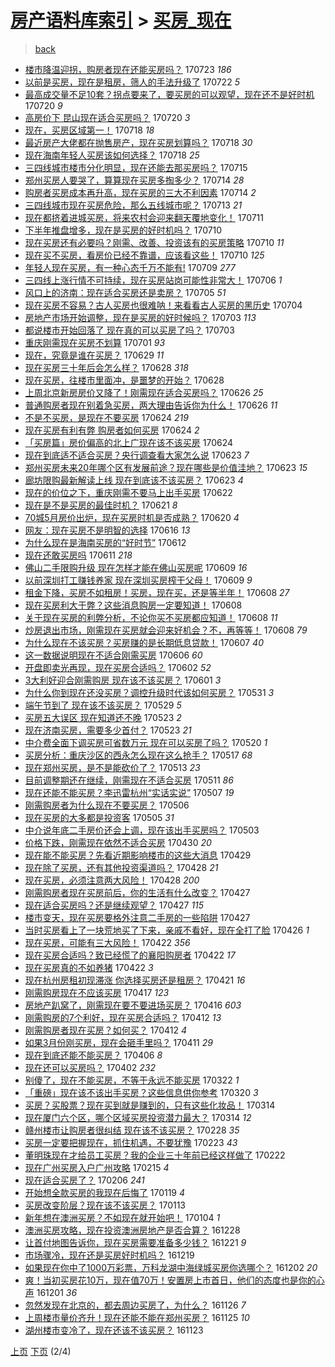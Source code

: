 [房产语料库索引](../../README.md)  > [买房_现在](买房_现在.md)
====
> [back](../README.md)

- [楼市降温迎拐，购房者现在还能买房吗？](http://jkwz.applinzi.com/ittc/6993491789313737744.html#%E6%A5%BC%E5%B8%82%E9%99%8D%E6%B8%A9%E8%BF%8E%E6%8B%90%EF%BC%8C%E8%B4%AD%E6%88%BF%E8%80%85%E7%8E%B0%E5%9C%A8%E8%BF%98%E8%83%BD%E4%B9%B0%E6%88%BF%E5%90%97%EF%BC%9F) 170723 *186* 
- [以前是买房，现在是租房，筛人的手法升级了](http://jkwz.applinzi.com/ittc/6993206888135918608.html#%E4%BB%A5%E5%89%8D%E6%98%AF%E4%B9%B0%E6%88%BF%EF%BC%8C%E7%8E%B0%E5%9C%A8%E6%98%AF%E7%A7%9F%E6%88%BF%EF%BC%8C%E7%AD%9B%E4%BA%BA%E7%9A%84%E6%89%8B%E6%B3%95%E5%8D%87%E7%BA%A7%E4%BA%86) 170722 *5* 
- [最高成交量不足10套？拐点要来了，要买房的可以观望，现在还不是好时机](http://jkwz.applinzi.com/ittc/6992320554689102864.html#%E6%9C%80%E9%AB%98%E6%88%90%E4%BA%A4%E9%87%8F%E4%B8%8D%E8%B6%B310%E5%A5%97%EF%BC%9F%E6%8B%90%E7%82%B9%E8%A6%81%E6%9D%A5%E4%BA%86%EF%BC%8C%E8%A6%81%E4%B9%B0%E6%88%BF%E7%9A%84%E5%8F%AF%E4%BB%A5%E8%A7%82%E6%9C%9B%EF%BC%8C%E7%8E%B0%E5%9C%A8%E8%BF%98%E4%B8%8D%E6%98%AF%E5%A5%BD%E6%97%B6%E6%9C%BA) 170720 *9* 
- [高房价下 昆山现在适合买房吗？](http://jkwz.applinzi.com/ittc/6992272552117142545.html#%E9%AB%98%E6%88%BF%E4%BB%B7%E4%B8%8B+%E6%98%86%E5%B1%B1%E7%8E%B0%E5%9C%A8%E9%80%82%E5%90%88%E4%B9%B0%E6%88%BF%E5%90%97%EF%BC%9F) 170720 *3* 
- [现在，买房区域第一！](http://jkwz.applinzi.com/ittc/6991741041492100112.html#%E7%8E%B0%E5%9C%A8%EF%BC%8C%E4%B9%B0%E6%88%BF%E5%8C%BA%E5%9F%9F%E7%AC%AC%E4%B8%80%EF%BC%81) 170718 *18* 
- [最近房产大佬都在抛售房产，现在买房划算吗？](http://jkwz.applinzi.com/ittc/6991654118018778129.html#%E6%9C%80%E8%BF%91%E6%88%BF%E4%BA%A7%E5%A4%A7%E4%BD%AC%E9%83%BD%E5%9C%A8%E6%8A%9B%E5%94%AE%E6%88%BF%E4%BA%A7%EF%BC%8C%E7%8E%B0%E5%9C%A8%E4%B9%B0%E6%88%BF%E5%88%92%E7%AE%97%E5%90%97%EF%BC%9F) 170718 *30* 
- [现在海南年轻人买房该如何选择？](http://jkwz.applinzi.com/ittc/6991553189932172305.html#%E7%8E%B0%E5%9C%A8%E6%B5%B7%E5%8D%97%E5%B9%B4%E8%BD%BB%E4%BA%BA%E4%B9%B0%E6%88%BF%E8%AF%A5%E5%A6%82%E4%BD%95%E9%80%89%E6%8B%A9%EF%BC%9F) 170718 *25* 
- [三四线城市楼市分化明显，现在还能去那买房吗？](http://jkwz.applinzi.com/ittc/6990454937929384977.html#%E4%B8%89%E5%9B%9B%E7%BA%BF%E5%9F%8E%E5%B8%82%E6%A5%BC%E5%B8%82%E5%88%86%E5%8C%96%E6%98%8E%E6%98%BE%EF%BC%8C%E7%8E%B0%E5%9C%A8%E8%BF%98%E8%83%BD%E5%8E%BB%E9%82%A3%E4%B9%B0%E6%88%BF%E5%90%97%EF%BC%9F) 170715  
- [郑州买房人要哭了，算算现在买房多掏多少？](http://jkwz.applinzi.com/ittc/6990233802063217681.html#%E9%83%91%E5%B7%9E%E4%B9%B0%E6%88%BF%E4%BA%BA%E8%A6%81%E5%93%AD%E4%BA%86%EF%BC%8C%E7%AE%97%E7%AE%97%E7%8E%B0%E5%9C%A8%E4%B9%B0%E6%88%BF%E5%A4%9A%E6%8E%8F%E5%A4%9A%E5%B0%91%EF%BC%9F) 170714 *28* 
- [购房者买房成本再升高，现在买房的三大不利因素](http://jkwz.applinzi.com/ittc/6990074482256249873.html#%E8%B4%AD%E6%88%BF%E8%80%85%E4%B9%B0%E6%88%BF%E6%88%90%E6%9C%AC%E5%86%8D%E5%8D%87%E9%AB%98%EF%BC%8C%E7%8E%B0%E5%9C%A8%E4%B9%B0%E6%88%BF%E7%9A%84%E4%B8%89%E5%A4%A7%E4%B8%8D%E5%88%A9%E5%9B%A0%E7%B4%A0) 170714 *2* 
- [三四线城市现在买房危险，那么五线城市呢？](http://jkwz.applinzi.com/ittc/6989858983903757328.html#%E4%B8%89%E5%9B%9B%E7%BA%BF%E5%9F%8E%E5%B8%82%E7%8E%B0%E5%9C%A8%E4%B9%B0%E6%88%BF%E5%8D%B1%E9%99%A9%EF%BC%8C%E9%82%A3%E4%B9%88%E4%BA%94%E7%BA%BF%E5%9F%8E%E5%B8%82%E5%91%A2%EF%BC%9F) 170713 *21* 
- [现在都挤着进城买房，将来农村会迎来翻天覆地变化！](http://jkwz.applinzi.com/ittc/6989180728242603025.html#%E7%8E%B0%E5%9C%A8%E9%83%BD%E6%8C%A4%E7%9D%80%E8%BF%9B%E5%9F%8E%E4%B9%B0%E6%88%BF%EF%BC%8C%E5%B0%86%E6%9D%A5%E5%86%9C%E6%9D%91%E4%BC%9A%E8%BF%8E%E6%9D%A5%E7%BF%BB%E5%A4%A9%E8%A6%86%E5%9C%B0%E5%8F%98%E5%8C%96%EF%BC%81) 170711  
- [下半年推盘增多，现在是买房的好时机吗？](http://jkwz.applinzi.com/ittc/6988736005648417797.html#%E4%B8%8B%E5%8D%8A%E5%B9%B4%E6%8E%A8%E7%9B%98%E5%A2%9E%E5%A4%9A%EF%BC%8C%E7%8E%B0%E5%9C%A8%E6%98%AF%E4%B9%B0%E6%88%BF%E7%9A%84%E5%A5%BD%E6%97%B6%E6%9C%BA%E5%90%97%EF%BC%9F) 170710  
- [现在买房还有必要吗？刚需、改善、投资该有的买房策略](http://jkwz.applinzi.com/ittc/6988603236041638928.html#%E7%8E%B0%E5%9C%A8%E4%B9%B0%E6%88%BF%E8%BF%98%E6%9C%89%E5%BF%85%E8%A6%81%E5%90%97%EF%BC%9F%E5%88%9A%E9%9C%80%E3%80%81%E6%94%B9%E5%96%84%E3%80%81%E6%8A%95%E8%B5%84%E8%AF%A5%E6%9C%89%E7%9A%84%E4%B9%B0%E6%88%BF%E7%AD%96%E7%95%A5) 170710 *11* 
- [现在买不买房，看房价已经不靠谱，应该看这些！](http://jkwz.applinzi.com/ittc/6988453296426451973.html#%E7%8E%B0%E5%9C%A8%E4%B9%B0%E4%B8%8D%E4%B9%B0%E6%88%BF%EF%BC%8C%E7%9C%8B%E6%88%BF%E4%BB%B7%E5%B7%B2%E7%BB%8F%E4%B8%8D%E9%9D%A0%E8%B0%B1%EF%BC%8C%E5%BA%94%E8%AF%A5%E7%9C%8B%E8%BF%99%E4%BA%9B%EF%BC%81) 170710 *125* 
- [年轻人现在买房，有一种心态千万不能有!](http://jkwz.applinzi.com/ittc/6988272145040671748.html#%E5%B9%B4%E8%BD%BB%E4%BA%BA%E7%8E%B0%E5%9C%A8%E4%B9%B0%E6%88%BF%EF%BC%8C%E6%9C%89%E4%B8%80%E7%A7%8D%E5%BF%83%E6%80%81%E5%8D%83%E4%B8%87%E4%B8%8D%E8%83%BD%E6%9C%89%21) 170709 *277* 
- [三四线上涨行情不可持续，现在买房站岗可能性非常大！](http://jkwz.applinzi.com/ittc/6987248826988364805.html#%E4%B8%89%E5%9B%9B%E7%BA%BF%E4%B8%8A%E6%B6%A8%E8%A1%8C%E6%83%85%E4%B8%8D%E5%8F%AF%E6%8C%81%E7%BB%AD%EF%BC%8C%E7%8E%B0%E5%9C%A8%E4%B9%B0%E6%88%BF%E7%AB%99%E5%B2%97%E5%8F%AF%E8%83%BD%E6%80%A7%E9%9D%9E%E5%B8%B8%E5%A4%A7%EF%BC%81) 170706 *1* 
- [风口上的济南：现在适合买房还是卖房？](http://jkwz.applinzi.com/ittc/6986857136557392900.html#%E9%A3%8E%E5%8F%A3%E4%B8%8A%E7%9A%84%E6%B5%8E%E5%8D%97%EF%BC%9A%E7%8E%B0%E5%9C%A8%E9%80%82%E5%90%88%E4%B9%B0%E6%88%BF%E8%BF%98%E6%98%AF%E5%8D%96%E6%88%BF%EF%BC%9F) 170705 *51* 
- [现在买房不容易？古人买房也很难呐！来看看古人买房的黑历史](http://jkwz.applinzi.com/ittc/6986181940037026821.html#%E7%8E%B0%E5%9C%A8%E4%B9%B0%E6%88%BF%E4%B8%8D%E5%AE%B9%E6%98%93%EF%BC%9F%E5%8F%A4%E4%BA%BA%E4%B9%B0%E6%88%BF%E4%B9%9F%E5%BE%88%E9%9A%BE%E5%91%90%EF%BC%81%E6%9D%A5%E7%9C%8B%E7%9C%8B%E5%8F%A4%E4%BA%BA%E4%B9%B0%E6%88%BF%E7%9A%84%E9%BB%91%E5%8E%86%E5%8F%B2) 170704  
- [房地产市场开始调整，现在是买房的好时候吗？](http://jkwz.applinzi.com/ittc/6986178835111216133.html#%E6%88%BF%E5%9C%B0%E4%BA%A7%E5%B8%82%E5%9C%BA%E5%BC%80%E5%A7%8B%E8%B0%83%E6%95%B4%EF%BC%8C%E7%8E%B0%E5%9C%A8%E6%98%AF%E4%B9%B0%E6%88%BF%E7%9A%84%E5%A5%BD%E6%97%B6%E5%80%99%E5%90%97%EF%BC%9F) 170703 *113* 
- [都说楼市开始回落了 现在真的可以买房了吗？](http://jkwz.applinzi.com/ittc/6986178835039912964.html#%E9%83%BD%E8%AF%B4%E6%A5%BC%E5%B8%82%E5%BC%80%E5%A7%8B%E5%9B%9E%E8%90%BD%E4%BA%86+%E7%8E%B0%E5%9C%A8%E7%9C%9F%E7%9A%84%E5%8F%AF%E4%BB%A5%E4%B9%B0%E6%88%BF%E4%BA%86%E5%90%97%EF%BC%9F) 170703  
- [重庆刚需现在买房不划算](http://jkwz.applinzi.com/ittc/6985472440116184069.html#%E9%87%8D%E5%BA%86%E5%88%9A%E9%9C%80%E7%8E%B0%E5%9C%A8%E4%B9%B0%E6%88%BF%E4%B8%8D%E5%88%92%E7%AE%97) 170701 *93* 
- [现在，究竟是谁在买房？](http://jkwz.applinzi.com/ittc/6984603186156274692.html#%E7%8E%B0%E5%9C%A8%EF%BC%8C%E7%A9%B6%E7%AB%9F%E6%98%AF%E8%B0%81%E5%9C%A8%E4%B9%B0%E6%88%BF%EF%BC%9F) 170629 *11* 
- [现在买房三十年后会怎么样？](http://jkwz.applinzi.com/ittc/6984294601920611333.html#%E7%8E%B0%E5%9C%A8%E4%B9%B0%E6%88%BF%E4%B8%89%E5%8D%81%E5%B9%B4%E5%90%8E%E4%BC%9A%E6%80%8E%E4%B9%88%E6%A0%B7%EF%BC%9F) 170628 *318* 
- [现在买房，往楼市里面冲，是噩梦的开始？](http://jkwz.applinzi.com/ittc/6984247820386042884.html#%E7%8E%B0%E5%9C%A8%E4%B9%B0%E6%88%BF%EF%BC%8C%E5%BE%80%E6%A5%BC%E5%B8%82%E9%87%8C%E9%9D%A2%E5%86%B2%EF%BC%8C%E6%98%AF%E5%99%A9%E6%A2%A6%E7%9A%84%E5%BC%80%E5%A7%8B%EF%BC%9F) 170628  
- [上周北京新房房价又降了！刚需现在适合买房吗？](http://jkwz.applinzi.com/ittc/6983589102447232004.html#%E4%B8%8A%E5%91%A8%E5%8C%97%E4%BA%AC%E6%96%B0%E6%88%BF%E6%88%BF%E4%BB%B7%E5%8F%88%E9%99%8D%E4%BA%86%EF%BC%81%E5%88%9A%E9%9C%80%E7%8E%B0%E5%9C%A8%E9%80%82%E5%90%88%E4%B9%B0%E6%88%BF%E5%90%97%EF%BC%9F) 170626 *25* 
- [普通购房者现在别着急买房，两大理由告诉你为什么！](http://jkwz.applinzi.com/ittc/6983449490315805700.html#%E6%99%AE%E9%80%9A%E8%B4%AD%E6%88%BF%E8%80%85%E7%8E%B0%E5%9C%A8%E5%88%AB%E7%9D%80%E6%80%A5%E4%B9%B0%E6%88%BF%EF%BC%8C%E4%B8%A4%E5%A4%A7%E7%90%86%E7%94%B1%E5%91%8A%E8%AF%89%E4%BD%A0%E4%B8%BA%E4%BB%80%E4%B9%88%EF%BC%81) 170626 *11* 
- [不是不买房，是现在不要买房](http://jkwz.applinzi.com/ittc/6982851880441873413.html#%E4%B8%8D%E6%98%AF%E4%B8%8D%E4%B9%B0%E6%88%BF%EF%BC%8C%E6%98%AF%E7%8E%B0%E5%9C%A8%E4%B8%8D%E8%A6%81%E4%B9%B0%E6%88%BF) 170624 *219* 
- [现在买房有利有弊 购房者如何买房](http://jkwz.applinzi.com/ittc/6982778846729208836.html#%E7%8E%B0%E5%9C%A8%E4%B9%B0%E6%88%BF%E6%9C%89%E5%88%A9%E6%9C%89%E5%BC%8A+%E8%B4%AD%E6%88%BF%E8%80%85%E5%A6%82%E4%BD%95%E4%B9%B0%E6%88%BF) 170624 *2* 
- [「买房篇」房价偏高的北上广现在该不该买房](http://jkwz.applinzi.com/ittc/6982641548733711364.html#%E3%80%8C%E4%B9%B0%E6%88%BF%E7%AF%87%E3%80%8D%E6%88%BF%E4%BB%B7%E5%81%8F%E9%AB%98%E7%9A%84%E5%8C%97%E4%B8%8A%E5%B9%BF%E7%8E%B0%E5%9C%A8%E8%AF%A5%E4%B8%8D%E8%AF%A5%E4%B9%B0%E6%88%BF) 170624  
- [现在到底适不适合买房？央行调查看大家怎么说](http://jkwz.applinzi.com/ittc/6982296155315504132.html#%E7%8E%B0%E5%9C%A8%E5%88%B0%E5%BA%95%E9%80%82%E4%B8%8D%E9%80%82%E5%90%88%E4%B9%B0%E6%88%BF%EF%BC%9F%E5%A4%AE%E8%A1%8C%E8%B0%83%E6%9F%A5%E7%9C%8B%E5%A4%A7%E5%AE%B6%E6%80%8E%E4%B9%88%E8%AF%B4) 170623 *7* 
- [郑州买房未来20年哪个区有发展前途？现在哪些是价值洼地？](http://jkwz.applinzi.com/ittc/6982175431460389893.html#%E9%83%91%E5%B7%9E%E4%B9%B0%E6%88%BF%E6%9C%AA%E6%9D%A520%E5%B9%B4%E5%93%AA%E4%B8%AA%E5%8C%BA%E6%9C%89%E5%8F%91%E5%B1%95%E5%89%8D%E9%80%94%EF%BC%9F%E7%8E%B0%E5%9C%A8%E5%93%AA%E4%BA%9B%E6%98%AF%E4%BB%B7%E5%80%BC%E6%B4%BC%E5%9C%B0%EF%BC%9F) 170623 *15* 
- [廊坊限购最新解读上线 现在到底该不该买房？](http://jkwz.applinzi.com/ittc/6982145622910960645.html#%E5%BB%8A%E5%9D%8A%E9%99%90%E8%B4%AD%E6%9C%80%E6%96%B0%E8%A7%A3%E8%AF%BB%E4%B8%8A%E7%BA%BF+%E7%8E%B0%E5%9C%A8%E5%88%B0%E5%BA%95%E8%AF%A5%E4%B8%8D%E8%AF%A5%E4%B9%B0%E6%88%BF%EF%BC%9F) 170623 *4* 
- [现在的价位之下，重庆刚需不要马上出手买房](http://jkwz.applinzi.com/ittc/6982138981616452612.html#%E7%8E%B0%E5%9C%A8%E7%9A%84%E4%BB%B7%E4%BD%8D%E4%B9%8B%E4%B8%8B%EF%BC%8C%E9%87%8D%E5%BA%86%E5%88%9A%E9%9C%80%E4%B8%8D%E8%A6%81%E9%A9%AC%E4%B8%8A%E5%87%BA%E6%89%8B%E4%B9%B0%E6%88%BF) 170622  
- [现在是不是买房的最佳时机？](http://jkwz.applinzi.com/ittc/6981626165989999621.html#%E7%8E%B0%E5%9C%A8%E6%98%AF%E4%B8%8D%E6%98%AF%E4%B9%B0%E6%88%BF%E7%9A%84%E6%9C%80%E4%BD%B3%E6%97%B6%E6%9C%BA%EF%BC%9F) 170621 *8* 
- [70城5月房价出炉，现在买房时机是否成熟？](http://jkwz.applinzi.com/ittc/6981117453458211844.html#70%E5%9F%8E5%E6%9C%88%E6%88%BF%E4%BB%B7%E5%87%BA%E7%82%89%EF%BC%8C%E7%8E%B0%E5%9C%A8%E4%B9%B0%E6%88%BF%E6%97%B6%E6%9C%BA%E6%98%AF%E5%90%A6%E6%88%90%E7%86%9F%EF%BC%9F) 170620 *4* 
- [网友：现在买房不是明智的选择](http://jkwz.applinzi.com/ittc/6979731046575637508.html#%E7%BD%91%E5%8F%8B%EF%BC%9A%E7%8E%B0%E5%9C%A8%E4%B9%B0%E6%88%BF%E4%B8%8D%E6%98%AF%E6%98%8E%E6%99%BA%E7%9A%84%E9%80%89%E6%8B%A9) 170616 *13* 
- [为什么现在是海南买房的“好时节”](http://jkwz.applinzi.com/ittc/6978281540122313733.html#%E4%B8%BA%E4%BB%80%E4%B9%88%E7%8E%B0%E5%9C%A8%E6%98%AF%E6%B5%B7%E5%8D%97%E4%B9%B0%E6%88%BF%E7%9A%84%E2%80%9C%E5%A5%BD%E6%97%B6%E8%8A%82%E2%80%9D) 170612  
- [现在还敢买房吗](http://jkwz.applinzi.com/ittc/6977994361290621957.html#%E7%8E%B0%E5%9C%A8%E8%BF%98%E6%95%A2%E4%B9%B0%E6%88%BF%E5%90%97) 170611 *218* 
- [佛山二手限购升级 现在怎样才能在佛山买房呢](http://jkwz.applinzi.com/ittc/6977243594313171973.html#%E4%BD%9B%E5%B1%B1%E4%BA%8C%E6%89%8B%E9%99%90%E8%B4%AD%E5%8D%87%E7%BA%A7+%E7%8E%B0%E5%9C%A8%E6%80%8E%E6%A0%B7%E6%89%8D%E8%83%BD%E5%9C%A8%E4%BD%9B%E5%B1%B1%E4%B9%B0%E6%88%BF%E5%91%A2) 170609 *16* 
- [以前深圳打工赚钱养家 现在深圳买房榨干父母！](http://jkwz.applinzi.com/ittc/6977168073923494916.html#%E4%BB%A5%E5%89%8D%E6%B7%B1%E5%9C%B3%E6%89%93%E5%B7%A5%E8%B5%9A%E9%92%B1%E5%85%BB%E5%AE%B6+%E7%8E%B0%E5%9C%A8%E6%B7%B1%E5%9C%B3%E4%B9%B0%E6%88%BF%E6%A6%A8%E5%B9%B2%E7%88%B6%E6%AF%8D%EF%BC%81) 170609 *9* 
- [租金下降，买房不如租房！买房，现在买，还是等半年！](http://jkwz.applinzi.com/ittc/6976842892441027588.html#%E7%A7%9F%E9%87%91%E4%B8%8B%E9%99%8D%EF%BC%8C%E4%B9%B0%E6%88%BF%E4%B8%8D%E5%A6%82%E7%A7%9F%E6%88%BF%EF%BC%81%E4%B9%B0%E6%88%BF%EF%BC%8C%E7%8E%B0%E5%9C%A8%E4%B9%B0%EF%BC%8C%E8%BF%98%E6%98%AF%E7%AD%89%E5%8D%8A%E5%B9%B4%EF%BC%81) 170608 *27* 
- [现在买房利大于弊？这些消息购房一定要知道！](http://jkwz.applinzi.com/ittc/6976769325061899268.html#%E7%8E%B0%E5%9C%A8%E4%B9%B0%E6%88%BF%E5%88%A9%E5%A4%A7%E4%BA%8E%E5%BC%8A%EF%BC%9F%E8%BF%99%E4%BA%9B%E6%B6%88%E6%81%AF%E8%B4%AD%E6%88%BF%E4%B8%80%E5%AE%9A%E8%A6%81%E7%9F%A5%E9%81%93%EF%BC%81) 170608  
- [关于现在买房的利弊分析，不论你买不买房都应知道！](http://jkwz.applinzi.com/ittc/6976767890412815364.html#%E5%85%B3%E4%BA%8E%E7%8E%B0%E5%9C%A8%E4%B9%B0%E6%88%BF%E7%9A%84%E5%88%A9%E5%BC%8A%E5%88%86%E6%9E%90%EF%BC%8C%E4%B8%8D%E8%AE%BA%E4%BD%A0%E4%B9%B0%E4%B8%8D%E4%B9%B0%E6%88%BF%E9%83%BD%E5%BA%94%E7%9F%A5%E9%81%93%EF%BC%81) 170608 *11* 
- [炒房退出市场，刚需现在买房就会迎来好机会？不，再等等！](http://jkwz.applinzi.com/ittc/6976732156498805765.html#%E7%82%92%E6%88%BF%E9%80%80%E5%87%BA%E5%B8%82%E5%9C%BA%EF%BC%8C%E5%88%9A%E9%9C%80%E7%8E%B0%E5%9C%A8%E4%B9%B0%E6%88%BF%E5%B0%B1%E4%BC%9A%E8%BF%8E%E6%9D%A5%E5%A5%BD%E6%9C%BA%E4%BC%9A%EF%BC%9F%E4%B8%8D%EF%BC%8C%E5%86%8D%E7%AD%89%E7%AD%89%EF%BC%81) 170608 *79* 
- [为什么现在不该买房？买房赚的是长期低息贷款！](http://jkwz.applinzi.com/ittc/6976469382484984837.html#%E4%B8%BA%E4%BB%80%E4%B9%88%E7%8E%B0%E5%9C%A8%E4%B8%8D%E8%AF%A5%E4%B9%B0%E6%88%BF%EF%BC%9F%E4%B9%B0%E6%88%BF%E8%B5%9A%E7%9A%84%E6%98%AF%E9%95%BF%E6%9C%9F%E4%BD%8E%E6%81%AF%E8%B4%B7%E6%AC%BE%EF%BC%81) 170607 *40* 
- [这一数据说明现在不适合刚需买房](http://jkwz.applinzi.com/ittc/6976117940142212100.html#%E8%BF%99%E4%B8%80%E6%95%B0%E6%8D%AE%E8%AF%B4%E6%98%8E%E7%8E%B0%E5%9C%A8%E4%B8%8D%E9%80%82%E5%90%88%E5%88%9A%E9%9C%80%E4%B9%B0%E6%88%BF) 170606 *60* 
- [开盘即卖光再现，现在买房合适吗？](http://jkwz.applinzi.com/ittc/6974548593619764229.html#%E5%BC%80%E7%9B%98%E5%8D%B3%E5%8D%96%E5%85%89%E5%86%8D%E7%8E%B0%EF%BC%8C%E7%8E%B0%E5%9C%A8%E4%B9%B0%E6%88%BF%E5%90%88%E9%80%82%E5%90%97%EF%BC%9F) 170602 *52* 
- [3大利好迎合刚需购房 现在该不该买房？](http://jkwz.applinzi.com/ittc/6974218887120815108.html#3%E5%A4%A7%E5%88%A9%E5%A5%BD%E8%BF%8E%E5%90%88%E5%88%9A%E9%9C%80%E8%B4%AD%E6%88%BF+%E7%8E%B0%E5%9C%A8%E8%AF%A5%E4%B8%8D%E8%AF%A5%E4%B9%B0%E6%88%BF%EF%BC%9F) 170601 *3* 
- [为什么你到现在还没买房？调控升级时代该如何买房？](http://jkwz.applinzi.com/ittc/6973878141247292420.html#%E4%B8%BA%E4%BB%80%E4%B9%88%E4%BD%A0%E5%88%B0%E7%8E%B0%E5%9C%A8%E8%BF%98%E6%B2%A1%E4%B9%B0%E6%88%BF%EF%BC%9F%E8%B0%83%E6%8E%A7%E5%8D%87%E7%BA%A7%E6%97%B6%E4%BB%A3%E8%AF%A5%E5%A6%82%E4%BD%95%E4%B9%B0%E6%88%BF%EF%BC%9F) 170531 *3* 
- [端午节到了 现在该不该买房？](http://jkwz.applinzi.com/ittc/6973208887757898757.html#%E7%AB%AF%E5%8D%88%E8%8A%82%E5%88%B0%E4%BA%86+%E7%8E%B0%E5%9C%A8%E8%AF%A5%E4%B8%8D%E8%AF%A5%E4%B9%B0%E6%88%BF%EF%BC%9F) 170529 *5* 
- [买房五大误区 现在知道还不晚](http://jkwz.applinzi.com/ittc/6970874918005638148.html#%E4%B9%B0%E6%88%BF%E4%BA%94%E5%A4%A7%E8%AF%AF%E5%8C%BA+%E7%8E%B0%E5%9C%A8%E7%9F%A5%E9%81%93%E8%BF%98%E4%B8%8D%E6%99%9A) 170523 *2* 
- [现在济南买房，需要多少首付？](http://jkwz.applinzi.com/ittc/6970850142956553221.html#%E7%8E%B0%E5%9C%A8%E6%B5%8E%E5%8D%97%E4%B9%B0%E6%88%BF%EF%BC%8C%E9%9C%80%E8%A6%81%E5%A4%9A%E5%B0%91%E9%A6%96%E4%BB%98%EF%BC%9F) 170523 *21* 
- [中介费全面下调买房可省数万元 现在可以买房了吗？](http://jkwz.applinzi.com/ittc/6969726411790091268.html#%E4%B8%AD%E4%BB%8B%E8%B4%B9%E5%85%A8%E9%9D%A2%E4%B8%8B%E8%B0%83%E4%B9%B0%E6%88%BF%E5%8F%AF%E7%9C%81%E6%95%B0%E4%B8%87%E5%85%83+%E7%8E%B0%E5%9C%A8%E5%8F%AF%E4%BB%A5%E4%B9%B0%E6%88%BF%E4%BA%86%E5%90%97%EF%BC%9F) 170520 *1* 
- [买房分析：重庆沙区的西永怎么现在这么抢手？](http://jkwz.applinzi.com/ittc/6968670879146836997.html#%E4%B9%B0%E6%88%BF%E5%88%86%E6%9E%90%EF%BC%9A%E9%87%8D%E5%BA%86%E6%B2%99%E5%8C%BA%E7%9A%84%E8%A5%BF%E6%B0%B8%E6%80%8E%E4%B9%88%E7%8E%B0%E5%9C%A8%E8%BF%99%E4%B9%88%E6%8A%A2%E6%89%8B%EF%BC%9F) 170517 *68* 
- [现在郑州买房，是不是能砍价了？](http://jkwz.applinzi.com/ittc/6967076178157372421.html#%E7%8E%B0%E5%9C%A8%E9%83%91%E5%B7%9E%E4%B9%B0%E6%88%BF%EF%BC%8C%E6%98%AF%E4%B8%8D%E6%98%AF%E8%83%BD%E7%A0%8D%E4%BB%B7%E4%BA%86%EF%BC%9F) 170513 *23* 
- [目前调整期还在继续，刚需现在不适合买房](http://jkwz.applinzi.com/ittc/6966474579525501957.html#%E7%9B%AE%E5%89%8D%E8%B0%83%E6%95%B4%E6%9C%9F%E8%BF%98%E5%9C%A8%E7%BB%A7%E7%BB%AD%EF%BC%8C%E5%88%9A%E9%9C%80%E7%8E%B0%E5%9C%A8%E4%B8%8D%E9%80%82%E5%90%88%E4%B9%B0%E6%88%BF) 170511 *86* 
- [现在还能不能买房？李迅雷杭州“实话实说”](http://jkwz.applinzi.com/ittc/6964831770196313093.html#%E7%8E%B0%E5%9C%A8%E8%BF%98%E8%83%BD%E4%B8%8D%E8%83%BD%E4%B9%B0%E6%88%BF%EF%BC%9F%E6%9D%8E%E8%BF%85%E9%9B%B7%E6%9D%AD%E5%B7%9E%E2%80%9C%E5%AE%9E%E8%AF%9D%E5%AE%9E%E8%AF%B4%E2%80%9D) 170507 *19* 
- [刚需购房者为什么现在不要买房？](http://jkwz.applinzi.com/ittc/6964614259299320836.html#%E5%88%9A%E9%9C%80%E8%B4%AD%E6%88%BF%E8%80%85%E4%B8%BA%E4%BB%80%E4%B9%88%E7%8E%B0%E5%9C%A8%E4%B8%8D%E8%A6%81%E4%B9%B0%E6%88%BF%EF%BC%9F) 170506  
- [现在买房的大多都是投资客](http://jkwz.applinzi.com/ittc/6964297287508427780.html#%E7%8E%B0%E5%9C%A8%E4%B9%B0%E6%88%BF%E7%9A%84%E5%A4%A7%E5%A4%9A%E9%83%BD%E6%98%AF%E6%8A%95%E8%B5%84%E5%AE%A2) 170505 *31* 
- [中介说年底二手房价还会上调，现在该出手买房吗？](http://jkwz.applinzi.com/ittc/6963366330295124997.html#%E4%B8%AD%E4%BB%8B%E8%AF%B4%E5%B9%B4%E5%BA%95%E4%BA%8C%E6%89%8B%E6%88%BF%E4%BB%B7%E8%BF%98%E4%BC%9A%E4%B8%8A%E8%B0%83%EF%BC%8C%E7%8E%B0%E5%9C%A8%E8%AF%A5%E5%87%BA%E6%89%8B%E4%B9%B0%E6%88%BF%E5%90%97%EF%BC%9F) 170503  
- [价格下跌，刚需现在依然不适合买房](http://jkwz.applinzi.com/ittc/6962276339989087237.html#%E4%BB%B7%E6%A0%BC%E4%B8%8B%E8%B7%8C%EF%BC%8C%E5%88%9A%E9%9C%80%E7%8E%B0%E5%9C%A8%E4%BE%9D%E7%84%B6%E4%B8%8D%E9%80%82%E5%90%88%E4%B9%B0%E6%88%BF) 170430 *20* 
- [现在能不能买房？先看近期影响楼市的这些大消息](http://jkwz.applinzi.com/ittc/6961774276423189509.html#%E7%8E%B0%E5%9C%A8%E8%83%BD%E4%B8%8D%E8%83%BD%E4%B9%B0%E6%88%BF%EF%BC%9F%E5%85%88%E7%9C%8B%E8%BF%91%E6%9C%9F%E5%BD%B1%E5%93%8D%E6%A5%BC%E5%B8%82%E7%9A%84%E8%BF%99%E4%BA%9B%E5%A4%A7%E6%B6%88%E6%81%AF) 170429  
- [现在除了买房，还有其他投资渠道吗？](http://jkwz.applinzi.com/ittc/6961646138015876100.html#%E7%8E%B0%E5%9C%A8%E9%99%A4%E4%BA%86%E4%B9%B0%E6%88%BF%EF%BC%8C%E8%BF%98%E6%9C%89%E5%85%B6%E4%BB%96%E6%8A%95%E8%B5%84%E6%B8%A0%E9%81%93%E5%90%97%EF%BC%9F) 170428 *21* 
- [现在买房，必须注意两大风险！](http://jkwz.applinzi.com/ittc/6961583806619321349.html#%E7%8E%B0%E5%9C%A8%E4%B9%B0%E6%88%BF%EF%BC%8C%E5%BF%85%E9%A1%BB%E6%B3%A8%E6%84%8F%E4%B8%A4%E5%A4%A7%E9%A3%8E%E9%99%A9%EF%BC%81) 170428 *200* 
- [刚需购房者现在买房前后，你的生活有什么改变？](http://jkwz.applinzi.com/ittc/6961300427768333317.html#%E5%88%9A%E9%9C%80%E8%B4%AD%E6%88%BF%E8%80%85%E7%8E%B0%E5%9C%A8%E4%B9%B0%E6%88%BF%E5%89%8D%E5%90%8E%EF%BC%8C%E4%BD%A0%E7%9A%84%E7%94%9F%E6%B4%BB%E6%9C%89%E4%BB%80%E4%B9%88%E6%94%B9%E5%8F%98%EF%BC%9F) 170427  
- [现在适合买房吗？还是继续观望？](http://jkwz.applinzi.com/ittc/6961227869500998661.html#%E7%8E%B0%E5%9C%A8%E9%80%82%E5%90%88%E4%B9%B0%E6%88%BF%E5%90%97%EF%BC%9F%E8%BF%98%E6%98%AF%E7%BB%A7%E7%BB%AD%E8%A7%82%E6%9C%9B%EF%BC%9F) 170427 *115* 
- [楼市变天，现在买房要格外注意二手房的一些陷阱](http://jkwz.applinzi.com/ittc/6961221590925706244.html#%E6%A5%BC%E5%B8%82%E5%8F%98%E5%A4%A9%EF%BC%8C%E7%8E%B0%E5%9C%A8%E4%B9%B0%E6%88%BF%E8%A6%81%E6%A0%BC%E5%A4%96%E6%B3%A8%E6%84%8F%E4%BA%8C%E6%89%8B%E6%88%BF%E7%9A%84%E4%B8%80%E4%BA%9B%E9%99%B7%E9%98%B1) 170427  
- [当时买房看上了一块荒地买了下来，亲戚不看好，现在全打了脸](http://jkwz.applinzi.com/ittc/6960855066062881797.html#%E5%BD%93%E6%97%B6%E4%B9%B0%E6%88%BF%E7%9C%8B%E4%B8%8A%E4%BA%86%E4%B8%80%E5%9D%97%E8%8D%92%E5%9C%B0%E4%B9%B0%E4%BA%86%E4%B8%8B%E6%9D%A5%EF%BC%8C%E4%BA%B2%E6%88%9A%E4%B8%8D%E7%9C%8B%E5%A5%BD%EF%BC%8C%E7%8E%B0%E5%9C%A8%E5%85%A8%E6%89%93%E4%BA%86%E8%84%B8) 170426 *1* 
- [现在买房，可能有三大风险！](http://jkwz.applinzi.com/ittc/6959417229627098117.html#%E7%8E%B0%E5%9C%A8%E4%B9%B0%E6%88%BF%EF%BC%8C%E5%8F%AF%E8%83%BD%E6%9C%89%E4%B8%89%E5%A4%A7%E9%A3%8E%E9%99%A9%EF%BC%81) 170422 *356* 
- [现在买房合适吗？致已经慌了的襄阳购房者](http://jkwz.applinzi.com/ittc/6959334122056057861.html#%E7%8E%B0%E5%9C%A8%E4%B9%B0%E6%88%BF%E5%90%88%E9%80%82%E5%90%97%EF%BC%9F%E8%87%B4%E5%B7%B2%E7%BB%8F%E6%85%8C%E4%BA%86%E7%9A%84%E8%A5%84%E9%98%B3%E8%B4%AD%E6%88%BF%E8%80%85) 170422 *17* 
- [现在买房真的不如养猪](http://jkwz.applinzi.com/ittc/6958547378608014340.html#%E7%8E%B0%E5%9C%A8%E4%B9%B0%E6%88%BF%E7%9C%9F%E7%9A%84%E4%B8%8D%E5%A6%82%E5%85%BB%E7%8C%AA) 170422 *3* 
- [现在杭州房租初现滞涨 你选择买房还是租房？](http://jkwz.applinzi.com/ittc/6959035566619362308.html#%E7%8E%B0%E5%9C%A8%E6%9D%AD%E5%B7%9E%E6%88%BF%E7%A7%9F%E5%88%9D%E7%8E%B0%E6%BB%9E%E6%B6%A8+%E4%BD%A0%E9%80%89%E6%8B%A9%E4%B9%B0%E6%88%BF%E8%BF%98%E6%98%AF%E7%A7%9F%E6%88%BF%EF%BC%9F) 170421 *16* 
- [刚需购房现在不应该买房](http://jkwz.applinzi.com/ittc/6957544031201526788.html#%E5%88%9A%E9%9C%80%E8%B4%AD%E6%88%BF%E7%8E%B0%E5%9C%A8%E4%B8%8D%E5%BA%94%E8%AF%A5%E4%B9%B0%E6%88%BF) 170417 *123* 
- [房地产趴窝了，刚需现在要不要进场买房？](http://jkwz.applinzi.com/ittc/6957223161828475909.html#%E6%88%BF%E5%9C%B0%E4%BA%A7%E8%B6%B4%E7%AA%9D%E4%BA%86%EF%BC%8C%E5%88%9A%E9%9C%80%E7%8E%B0%E5%9C%A8%E8%A6%81%E4%B8%8D%E8%A6%81%E8%BF%9B%E5%9C%BA%E4%B9%B0%E6%88%BF%EF%BC%9F) 170416 *603* 
- [刚需购房的7个利好，现在买房合适吗？](http://jkwz.applinzi.com/ittc/6955705100583568388.html#%E5%88%9A%E9%9C%80%E8%B4%AD%E6%88%BF%E7%9A%847%E4%B8%AA%E5%88%A9%E5%A5%BD%EF%BC%8C%E7%8E%B0%E5%9C%A8%E4%B9%B0%E6%88%BF%E5%90%88%E9%80%82%E5%90%97%EF%BC%9F) 170412 *13* 
- [刚需购房者现在买房？如何买？](http://jkwz.applinzi.com/ittc/6955607071780242436.html#%E5%88%9A%E9%9C%80%E8%B4%AD%E6%88%BF%E8%80%85%E7%8E%B0%E5%9C%A8%E4%B9%B0%E6%88%BF%EF%BC%9F%E5%A6%82%E4%BD%95%E4%B9%B0%EF%BC%9F) 170412 *4* 
- [如果3月份刚买房，现在会砸手里吗？](http://jkwz.applinzi.com/ittc/6955059222017475589.html#%E5%A6%82%E6%9E%9C3%E6%9C%88%E4%BB%BD%E5%88%9A%E4%B9%B0%E6%88%BF%EF%BC%8C%E7%8E%B0%E5%9C%A8%E4%BC%9A%E7%A0%B8%E6%89%8B%E9%87%8C%E5%90%97%EF%BC%9F) 170411 *29* 
- [现在到底还能不能买房？](http://jkwz.applinzi.com/ittc/6953527336426275844.html#%E7%8E%B0%E5%9C%A8%E5%88%B0%E5%BA%95%E8%BF%98%E8%83%BD%E4%B8%8D%E8%83%BD%E4%B9%B0%E6%88%BF%EF%BC%9F) 170406 *8* 
- [现在还可以买房吗？](http://jkwz.applinzi.com/ittc/6952071564202869764.html#%E7%8E%B0%E5%9C%A8%E8%BF%98%E5%8F%AF%E4%BB%A5%E4%B9%B0%E6%88%BF%E5%90%97%EF%BC%9F) 170402 *232* 
- [别傻了，现在不能买房，不等于永远不能买房](http://jkwz.applinzi.com/ittc/6947800126897783812.html#%E5%88%AB%E5%82%BB%E4%BA%86%EF%BC%8C%E7%8E%B0%E5%9C%A8%E4%B8%8D%E8%83%BD%E4%B9%B0%E6%88%BF%EF%BC%8C%E4%B8%8D%E7%AD%89%E4%BA%8E%E6%B0%B8%E8%BF%9C%E4%B8%8D%E8%83%BD%E4%B9%B0%E6%88%BF) 170322 *1* 
- [「重磅」现在该不该出手买房？这些信息供你参考](http://jkwz.applinzi.com/ittc/6947161468951856133.html#%E3%80%8C%E9%87%8D%E7%A3%85%E3%80%8D%E7%8E%B0%E5%9C%A8%E8%AF%A5%E4%B8%8D%E8%AF%A5%E5%87%BA%E6%89%8B%E4%B9%B0%E6%88%BF%EF%BC%9F%E8%BF%99%E4%BA%9B%E4%BF%A1%E6%81%AF%E4%BE%9B%E4%BD%A0%E5%8F%82%E8%80%83) 170320 *3* 
- [买房？买股票？现在买到就是赚到的，只有这些化妆品！](http://jkwz.applinzi.com/ittc/6945004491408671749.html#%E4%B9%B0%E6%88%BF%EF%BC%9F%E4%B9%B0%E8%82%A1%E7%A5%A8%EF%BC%9F%E7%8E%B0%E5%9C%A8%E4%B9%B0%E5%88%B0%E5%B0%B1%E6%98%AF%E8%B5%9A%E5%88%B0%E7%9A%84%EF%BC%8C%E5%8F%AA%E6%9C%89%E8%BF%99%E4%BA%9B%E5%8C%96%E5%A6%86%E5%93%81%EF%BC%81) 170314  
- [现在厦门六个区，哪个区域买房投资潜力最大？](http://jkwz.applinzi.com/ittc/6944810976007422980.html#%E7%8E%B0%E5%9C%A8%E5%8E%A6%E9%97%A8%E5%85%AD%E4%B8%AA%E5%8C%BA%EF%BC%8C%E5%93%AA%E4%B8%AA%E5%8C%BA%E5%9F%9F%E4%B9%B0%E6%88%BF%E6%8A%95%E8%B5%84%E6%BD%9C%E5%8A%9B%E6%9C%80%E5%A4%A7%EF%BC%9F) 170314 *12* 
- [赣州楼市让购房者很纠结 现在该不该买房？](http://jkwz.applinzi.com/ittc/6939619748085236741.html#%E8%B5%A3%E5%B7%9E%E6%A5%BC%E5%B8%82%E8%AE%A9%E8%B4%AD%E6%88%BF%E8%80%85%E5%BE%88%E7%BA%A0%E7%BB%93+%E7%8E%B0%E5%9C%A8%E8%AF%A5%E4%B8%8D%E8%AF%A5%E4%B9%B0%E6%88%BF%EF%BC%9F) 170228 *35* 
- [买房一定要把握现在，抓住机遇，不要犹豫](http://jkwz.applinzi.com/ittc/6937754075612578820.html#%E4%B9%B0%E6%88%BF%E4%B8%80%E5%AE%9A%E8%A6%81%E6%8A%8A%E6%8F%A1%E7%8E%B0%E5%9C%A8%EF%BC%8C%E6%8A%93%E4%BD%8F%E6%9C%BA%E9%81%87%EF%BC%8C%E4%B8%8D%E8%A6%81%E7%8A%B9%E8%B1%AB) 170223 *43* 
- [董明珠现在才给员工买房？我的企业三十年前已经这样做了](http://jkwz.applinzi.com/ittc/6937505075034588165.html#%E8%91%A3%E6%98%8E%E7%8F%A0%E7%8E%B0%E5%9C%A8%E6%89%8D%E7%BB%99%E5%91%98%E5%B7%A5%E4%B9%B0%E6%88%BF%EF%BC%9F%E6%88%91%E7%9A%84%E4%BC%81%E4%B8%9A%E4%B8%89%E5%8D%81%E5%B9%B4%E5%89%8D%E5%B7%B2%E7%BB%8F%E8%BF%99%E6%A0%B7%E5%81%9A%E4%BA%86) 170222  
- [现在广州买房入户广州攻略](http://jkwz.applinzi.com/ittc/6934893241995625477.html#%E7%8E%B0%E5%9C%A8%E5%B9%BF%E5%B7%9E%E4%B9%B0%E6%88%BF%E5%85%A5%E6%88%B7%E5%B9%BF%E5%B7%9E%E6%94%BB%E7%95%A5) 170215 *4* 
- [现在适合买房了？](http://jkwz.applinzi.com/ittc/6931531638772335621.html#%E7%8E%B0%E5%9C%A8%E9%80%82%E5%90%88%E4%B9%B0%E6%88%BF%E4%BA%86%EF%BC%9F) 170206 *241* 
- [开始想全款买房的我现在后悔了](http://jkwz.applinzi.com/ittc/6924483984695493637.html#%E5%BC%80%E5%A7%8B%E6%83%B3%E5%85%A8%E6%AC%BE%E4%B9%B0%E6%88%BF%E7%9A%84%E6%88%91%E7%8E%B0%E5%9C%A8%E5%90%8E%E6%82%94%E4%BA%86) 170119 *4* 
- [​买房改变阶层？现在该不该买房？](http://jkwz.applinzi.com/ittc/6922603784508539908.html#%E2%80%8B%E4%B9%B0%E6%88%BF%E6%94%B9%E5%8F%98%E9%98%B6%E5%B1%82%EF%BC%9F%E7%8E%B0%E5%9C%A8%E8%AF%A5%E4%B8%8D%E8%AF%A5%E4%B9%B0%E6%88%BF%EF%BC%9F) 170113  
- [新年想在澳洲买房？不如现在就开始吧！](http://jkwz.applinzi.com/ittc/6919333400828969988.html#%E6%96%B0%E5%B9%B4%E6%83%B3%E5%9C%A8%E6%BE%B3%E6%B4%B2%E4%B9%B0%E6%88%BF%EF%BC%9F%E4%B8%8D%E5%A6%82%E7%8E%B0%E5%9C%A8%E5%B0%B1%E5%BC%80%E5%A7%8B%E5%90%A7%EF%BC%81) 170104 *1* 
- [澳洲买房攻略，现在投资澳洲房地产是否合算？](http://jkwz.applinzi.com/ittc/6916639504592274437.html#%E6%BE%B3%E6%B4%B2%E4%B9%B0%E6%88%BF%E6%94%BB%E7%95%A5%EF%BC%8C%E7%8E%B0%E5%9C%A8%E6%8A%95%E8%B5%84%E6%BE%B3%E6%B4%B2%E6%88%BF%E5%9C%B0%E4%BA%A7%E6%98%AF%E5%90%A6%E5%90%88%E7%AE%97%EF%BC%9F) 161228  
- [让首付地图告诉你，现在买房需要准备多少钱？](http://jkwz.applinzi.com/ittc/6914128817181688837.html#%E8%AE%A9%E9%A6%96%E4%BB%98%E5%9C%B0%E5%9B%BE%E5%91%8A%E8%AF%89%E4%BD%A0%EF%BC%8C%E7%8E%B0%E5%9C%A8%E4%B9%B0%E6%88%BF%E9%9C%80%E8%A6%81%E5%87%86%E5%A4%87%E5%A4%9A%E5%B0%91%E9%92%B1%EF%BC%9F) 161221 *9* 
- [市场骤冷，现在还是买房好时机吗？](http://jkwz.applinzi.com/ittc/6913424505136743429.html#%E5%B8%82%E5%9C%BA%E9%AA%A4%E5%86%B7%EF%BC%8C%E7%8E%B0%E5%9C%A8%E8%BF%98%E6%98%AF%E4%B9%B0%E6%88%BF%E5%A5%BD%E6%97%B6%E6%9C%BA%E5%90%97%EF%BC%9F) 161219  
- [如果现在你中了1000万彩票，万科龙湖中海绿城买房你选哪个？](http://jkwz.applinzi.com/ittc/6907002922096657413.html#%E5%A6%82%E6%9E%9C%E7%8E%B0%E5%9C%A8%E4%BD%A0%E4%B8%AD%E4%BA%861000%E4%B8%87%E5%BD%A9%E7%A5%A8%EF%BC%8C%E4%B8%87%E7%A7%91%E9%BE%99%E6%B9%96%E4%B8%AD%E6%B5%B7%E7%BB%BF%E5%9F%8E%E4%B9%B0%E6%88%BF%E4%BD%A0%E9%80%89%E5%93%AA%E4%B8%AA%EF%BC%9F) 161202 *20* 
- [爽！当初买房花10万，现在值70万！安置房上市首日，他们的态度也是你的心声](http://jkwz.applinzi.com/ittc/6906691858679202820.html#%E7%88%BD%EF%BC%81%E5%BD%93%E5%88%9D%E4%B9%B0%E6%88%BF%E8%8A%B110%E4%B8%87%EF%BC%8C%E7%8E%B0%E5%9C%A8%E5%80%BC70%E4%B8%87%EF%BC%81%E5%AE%89%E7%BD%AE%E6%88%BF%E4%B8%8A%E5%B8%82%E9%A6%96%E6%97%A5%EF%BC%8C%E4%BB%96%E4%BB%AC%E7%9A%84%E6%80%81%E5%BA%A6%E4%B9%9F%E6%98%AF%E4%BD%A0%E7%9A%84%E5%BF%83%E5%A3%B0) 161201 *36* 
- [忽然发现在北京的，都去周边买房了，为什么？](http://jkwz.applinzi.com/ittc/6904789954646770693.html#%E5%BF%BD%E7%84%B6%E5%8F%91%E7%8E%B0%E5%9C%A8%E5%8C%97%E4%BA%AC%E7%9A%84%EF%BC%8C%E9%83%BD%E5%8E%BB%E5%91%A8%E8%BE%B9%E4%B9%B0%E6%88%BF%E4%BA%86%EF%BC%8C%E4%B8%BA%E4%BB%80%E4%B9%88%EF%BC%9F) 161126 *7* 
- [上周楼市量价齐升！现在还能不能在郑州买房？](http://jkwz.applinzi.com/ittc/6904392861864166404.html#%E4%B8%8A%E5%91%A8%E6%A5%BC%E5%B8%82%E9%87%8F%E4%BB%B7%E9%BD%90%E5%8D%87%EF%BC%81%E7%8E%B0%E5%9C%A8%E8%BF%98%E8%83%BD%E4%B8%8D%E8%83%BD%E5%9C%A8%E9%83%91%E5%B7%9E%E4%B9%B0%E6%88%BF%EF%BC%9F) 161125 *10* 
- [湖州楼市变冷了，现在还该不该买房？](http://jkwz.applinzi.com/ittc/6903690709118223365.html#%E6%B9%96%E5%B7%9E%E6%A5%BC%E5%B8%82%E5%8F%98%E5%86%B7%E4%BA%86%EF%BC%8C%E7%8E%B0%E5%9C%A8%E8%BF%98%E8%AF%A5%E4%B8%8D%E8%AF%A5%E4%B9%B0%E6%88%BF%EF%BC%9F) 161123  


 [上页](买房_现在3.md) [下页](买房_现在1.md)          (2/4)